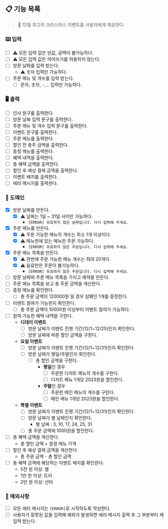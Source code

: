 ## 📋 기능 목록

> 🎄 12월 최고의 크리스마스 이벤트를 사용자에게 제공한다.

### ⌨️ 입력

- [ ] ⚠️ 모든 입력 값은 빈값, 공백이 불가능하다.
- [ ] ⚠️ 모든 입력 값은 띄어쓰기를 허용하지 않는다.
- [ ] 방문 날짜를 입력 받는다.
    - ⚠️ 숫자 입력만 가능하다.
- [ ] 주문 메뉴 및 개수를 입력 받는다.
    - [ ] 문자, 숫자, `-`, `,` 입력만 가능하다.

### 🖥 출력

- [ ] 인사 문구를 출력한다.
- [ ] 방문 날짜 입력 문구를 출력한다.
- [ ] 주문 메뉴 및 개수 입력 문구를 출력한다.
- [ ] 이벤트 문구를 출력한다.
- [ ] 주문 메뉴를 출력한다.
- [ ] 할인 전 총주 금액을 출력한다.
- [ ] 증정 메뉴를 출력한다.
- [ ] 혜택 내역을 출력한다.
- [ ] 총 혜택 금액을 출력한다.
- [ ] 할인 후 예상 결제 금액을 출력한다.
- [ ] 이벤트 배지를 출력한다.
- [ ] 에러 메시지를 출력한다.

### 🐧 도메인

- [x] 방문 날짜를 만든다.
    - [x] ⚠️ 날짜는 1일 ~ 31일 사이만 가능하다.
        - `[ERROR] 유효하지 않은 날짜입니다. 다시 입력해 주세요.`
- [x] 주문 메뉴를 만든다.
    - [x] ⚠️ 주문 가능한 메뉴의 개수는 최소 1개 이상이다.
    - [x] ⚠️ 메뉴판에 있는 메뉴만 주문 가능하다.
        - `[ERROR] 유효하지 않은 주문입니다. 다시 입력해 주세요.`
- [x] 주문 메뉴 목록을 만든다.
    - [x] ⚠️ 한번에 주문 가능한 메뉴 개수는 최대 20개다.
    - [x] ⚠️ 음료만은 주문이 불가능하다.
        - `[ERROR] 유효하지 않은 주문입니다. 다시 입력해 주세요.`
- [ ] 방문 날짜와 주문 메뉴 목록을 가지고 예약을 만든다.
- [ ] 주문 메뉴 목록을 보고 총 주문 금액을 계산한다.
- [ ] 증정 메뉴를 확인한다.
    - [ ] 총 주문 금액이 120000원 일 경우 샴폐인 1개를 증정한다.
- [ ] 이벤트 참여가 가능한지 확인한다.
    - [ ] 총 주문 금액이 10000원 이상부터 이벤트 참여가 가능하다.
- [ ] 참여 가능한 혜택 내역을 구한다.
    - **디데이 이벤트**
        - [ ] 방문 날짜가 이벤트 진행 기간(12/1~12/25)인지 확인한다.
        - [ ] 방문 날짜에 따른 할인 금액을 구한다.
    - **요일 이벤트**
        - [ ] 방문 날짜가 이벤트 진행 기간(12/1~12/31)인지 확인한다.
        - [ ] 방문 날짜가 평일/주말인지 확인한다.
            - [ ] 총 할인 금액을 구한다.
                - **평일**인 경우
                    - [ ] 주문한 디저트 메뉴의 개수를 구한다.
                    - [ ] 디저트 메뉴 1개당 2023원을 할인한다.
                - **주말**인 경우
                    - [ ] 주문한 메인 메뉴의 개수를 구한다.
                    - [ ] 메인 메뉴 1개당 2023원을 할인한다.
    - **특별 이벤트**
        - [ ] 방문 날짜가 이벤트 진행 기간(12/1~12/31)인지 확인한다.
        - [ ] 방문 날짜가 별 날짜인지 확인한다.
            - 별 날짜 : 3, 10, 17, 24, 25, 31
        - [ ] 총 주문 금액에 1000원을 할인한다.
- [ ] 총 혜택 금액을 계산한다.
    - 총 할인 금액 + 증정 메뉴 가격
- [ ] 할인 후 예상 결제 금액을 계산한다.
    - 총 주문 금액 - 총 할인 금액
- [ ] 총 혜택 금액에 해당하는 이벤트 배지를 확인한다.
    - 5천 원 이상: 별
    - 1만 원 이상: 트리
    - 2만 원 이상: 산타

### 🧨 예외사항

- [ ] 모든 에러 메시지는 `[ERROR]`로 시작하도록 작성한다.
- [ ] 사용자가 잘못된 값을 입력해 예외가 발생하면 에러 메시지 출력 후 그 부분부터 재입력 받는다.
